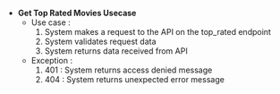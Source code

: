 - **Get Top Rated Movies Usecase**
    - Use case :
        1. System makes a request to the API on the top_rated endpoint
        2. System validates request data
        3. System returns data received from API
    - Exception :
        1. 401 : System returns access denied message
        2. 404 : System returns unexpected error message